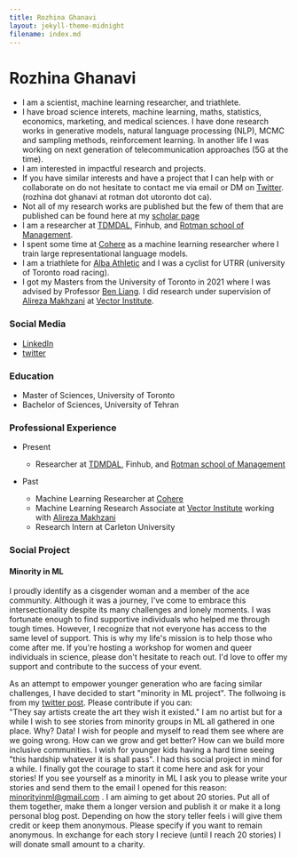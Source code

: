 ```yaml
---
title: Rozhina Ghanavi
layout: jekyll-theme-midnight
filename: index.md
--- 
```


# Rozhina Ghanavi


- I am a scientist, machine learning researcher, and triathlete.<br/> 
- I have broad science interets, machine learning, maths, statistics, economics, marketing, and medical sciences. I have done research works in generative models, natural language processing (NLP), MCMC and sampling methods, reinforcement learning. In another life I was working on next generation of telecommunication approaches (5G at the time). <br/>
- I am interested in impactful research and projects. <br/>
- If you have similar interests and have a project that I can help with or collaborate on do not hesitate to contact me via email or DM on [Twitter](https://twitter.com/_ghnn_). (rozhina dot ghanavi at rotman dot utoronto dot ca). <br/>
- Not all of my research works are published but the few of them that are published can be found here at my [scholar page](https://scholar.google.ca/citations?user=zbrHCycAAAAJ&hl=en)<br/>
- I am a researcher at [TDMDAL](https://www.rotman.utoronto.ca/FacultyAndResearch/EducationCentres/TDMDAL), Finhub, and [Rotman school of Management](https://www.rotman.utoronto.ca/).
- I spent some time at [Cohere](https://cohere.ai/) as a machine learning researcher where I train large representational language models.<br/> 
- I am a triathlete for [Alba Athletic](https://albaathletic.com/) and I was a cyclist for UTRR (university of Toronto road racing). <br/> 
- I got my Masters from the University of Toronto in 2021 where I was advised by Professor [Ben Liang](https://www.comm.utoronto.ca/~liang/). I did research under supervision of [Alireza Makhzani](http://www.alireza.ai/) at [Vector Institute](https://vectorinstitute.ai/).<br/>

### Social Media
- [LinkedIn](https://www.linkedin.com/in/rozhina-ghanavi) <br/>
- [twitter](https://twitter.com/_ghnn_)

### Education 
- Master of Sciences, University of Toronto
- Bachelor of Sciences, University of Tehran 

### Professional Experience
- Present
  - Researcher at [TDMDAL](https://www.rotman.utoronto.ca/FacultyAndResearch/EducationCentres/TDMDAL), Finhub, and [Rotman school of Management](https://www.rotman.utoronto.ca/)

- Past
  - Machine Learning Researcher at [Cohere](https://cohere.ai/)
  - Machine Learning Research Associate at [Vector Institute](https://vectorinstitute.ai/) working with [Alireza Makhzani](http://www.alireza.ai/)
  - Research Intern	at Carleton University

### Social Project
#### Minority in ML
I proudly identify as a cisgender woman and a member of the ace community. Although it was a journey, I've come to embrace this intersectionality despite its many challenges and lonely moments. I was fortunate enough to find supportive individuals who helped me through tough times. However, I recognize that not everyone has access to the same level of support. This is why my life's mission is to help those who come after me. If you're hosting a workshop for women and queer individuals in science, please don't hesitate to reach out. I'd love to offer my support and contribute to the success of your event.

As an attempt to empower younger generation who are facing similar challenges, I have decided to start "minority in ML project". The follwoing is from my [twitter post](https://twitter.com/_ghnn_/status/1481716036508467201?s=20). Please contribute if you can:<br/>
"They say artists create the art they wish it existed."
I am no artist but for a while I wish to see stories from minority groups in ML all gathered in one place. Why? Data! I wish for people and myself to read them see where are we going wrong. How can we grow and get better? How can we build more inclusive communities. I wish for younger kids having a hard time seeing "this hardship whatever it is shall pass". I had this social project in mind for a while. I finally got the courage to start it come here and ask for your stories!
If you see yourself as a minority in ML I ask you to please write your stories and send them to the email I opened for this reason:
minorityinml@gmail.com . I am aiming to get about 20 stories. Put all of them together, make them a longer version and publish it or make it a long personal blog post. Depending on how the story teller feels i will give them credit or keep them anonymous.
Please specify if you want to remain anonymous. In exchange for each story I recieve (until I reach 20 stories) I will donate small amount to a charity.



